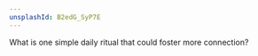```yaml
---
unsplashId: B2edG_SyP7E
---
```


What is one simple daily ritual that could foster more connection?

